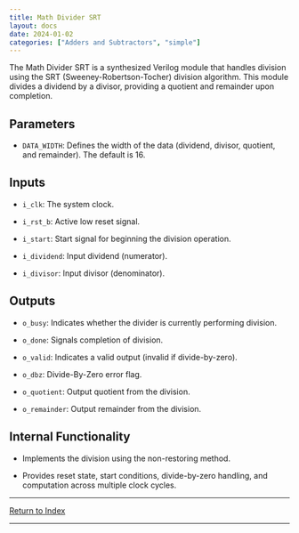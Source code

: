 ```yaml
---
title: Math Divider SRT
layout: docs
date: 2024-01-02
categories: ["Adders and Subtractors", "simple"]
---
```


The Math Divider SRT is a synthesized Verilog module that handles division using the SRT (Sweeney-Robertson-Tocher) division algorithm. This module divides a dividend by a divisor, providing a quotient and remainder upon completion.

## Parameters

- `DATA_WIDTH`: Defines the width of the data (dividend, divisor, quotient, and remainder). The default is 16.

## Inputs

- `i_clk`: The system clock.

- `i_rst_b`: Active low reset signal.

- `i_start`: Start signal for beginning the division operation.

- `i_dividend`: Input dividend (numerator).

- `i_divisor`: Input divisor (denominator).

## Outputs

- `o_busy`: Indicates whether the divider is currently performing division.

- `o_done`: Signals completion of division.

- `o_valid`: Indicates a valid output (invalid if divide-by-zero).

- `o_dbz`: Divide-By-Zero error flag.

- `o_quotient`: Output quotient from the division.

- `o_remainder`: Output remainder from the division.

## Internal Functionality

- Implements the division using the non-restoring method.

- Provides reset state, start conditions, divide-by-zero handling, and computation across multiple clock cycles.

---

[Return to Index](/docs/mark_down/rtl/)

---
